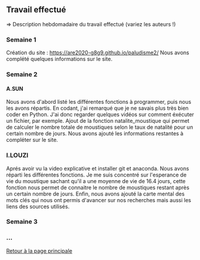 ## Travail effectué 

=> Description hebdomadaire du travail effectué (variez les auteurs !)

### Semaine 1
Création du site : https://are2020-g8g9.github.io/paludisme2/ 
Nous avons complété quelques informations sur le site.

### Semaine 2
#### A.SUN
Nous avons d'abord listé les différentes fonctions à programmer, puis nous les avons répartis. En codant, j'ai remarqué que je ne savais plus très bien coder en Python. J'ai donc regarder quelques vidéos sur comment éxécuter un fichier, par exemple.
Ajout de la fonction natalite_moustique qui permet de calculer le nombre totale de moustiques selon le taux de natalité pour un certain nombre de jours.
Nous avons ajouté les informations restantes à compléter sur le site.
### I.LOUZI
Aprés avoir vu la video explicative et installer git et anaconda. Nous avons réparti les différentes fonctions. Je me suis concentré sur l'esperance de vie du moustique sachant qu'il a une moyenne de vie de 16.4 jours, cette fonction nous permet de connaitre le nombre de moustiques restant après un certain nombre de jours.
Enfin, nous avons ajouté la carte mental des mots clés qui nous ont permis d'avancer sur nos recherches mais aussi les liens des sources utilisés.
### Semaine 3
### ...

<a href="index.html"> Retour à la page principale </a>
